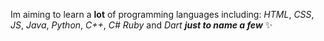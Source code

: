  Im aiming to learn a **lot** of programming languages including:
*HTML*,
*CSS*,
*JS*,
*Java*,
*Python*,
*C++*,
*C#* 
*Ruby* and
*Dart*
**_just to name a few_** ✨
